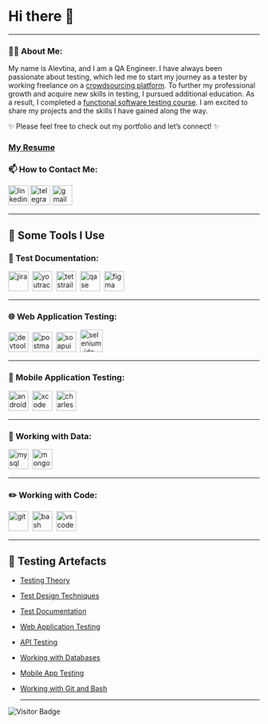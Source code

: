 # Hi there 👋

---

### 👨‍💻 About Me:

My name is Alevtina, and I am a QA Engineer. I have always been passionate about testing, which led me to start my journey as a tester by working freelance on a [crowdsourcing platform](https://drive.google.com/file/d/1YIN3A9wFFwfi1Jup4NUMCYqpb0Tri-Hv/view?usp=sharing). To further my professional growth and acquire new skills in testing, I pursued additional education. As a result, I completed a [functional software testing course](https://drive.google.com/file/d/1B41c-VyHh0fN3oceMHQx3ZSOIixXY8Hq/view?usp=sharing). I am excited to share my projects and the skills I have gained along the way.

 ✨ Please feel free to check out my portfolio and let’s connect! ✨

### [My Resume](https://drive.google.com/file/d/1bKn--9I3zuLwhb6SpZyKcP7YNVRj1hlJ/view?usp=sharing)
### 📫 How to Сontact Me:
</p>
<a href= "https://www.linkedin.com/in/alevtina-semeniuk/"><img src="https://img.icons8.com/?size=512&id=13930&format=png" width="40" height="40" alt="linkedin"/></a>
<a href= "https://t.me/Alevtini_s"><img src="https://img.icons8.com/?size=512&id=63306&format=png" width="40" height="40" alt="telegram"/></a>
<a href= "mailto:alevtina.semeniuk@outlook.com"><img src="https://img.icons8.com/?size=100&id=124379&format=png&color=FAB005" width="40" height="40" alt="gmail"/></a>
</p>

---
## 📌 Some Tools I Use
### 📁 Test Documentation:

<div>
  <img src="https://cdn.jsdelivr.net/gh/devicons/devicon/icons/jira/jira-original.svg" title="jira" alt="jira" width="40" height="40"/>&nbsp
  <img src="https://upload.wikimedia.org/wikipedia/commons/thumb/8/8d/YouTrack_Icon.svg/1024px-YouTrack_Icon.svg.png?20200803082248" title="youtrack" alt="youtrack" width="40" height="40"/>&nbsp
  <img src="https://codahosted.io/packs/21236/unversioned/assets/LOGO/ba1091c59bab89cd2fd0f289622731fe16113d7b00905abe64759c313a4b73b76c1b0426076ed76cb74752234c734131df46992d5b8b48fc13e264240e4f7119f736cfeb64df36ded54b5cbf6198b9cadedf18dd0cac5c7dbcd16e6336c29363cd1292ba" title="testrail" alt="tetstrail" width="40" height="40"/>&nbsp
  <img src="https://luna1.co/eb0187.png" title="qase" alt="qase" width="40" height="40"/>&nbsp
  <img src="https://cdn.jsdelivr.net/gh/devicons/devicon/icons/figma/figma-original.svg" title="figma" alt="figma" width="40" height="40"/>&nbsp
</div>

---

### 🌐 Web Application Testing:

<div>
  <img src="https://d33wubrfki0l68.cloudfront.net/38b5c953a4667366685d55db55d057c86db1fc54/a0fdc/static/acae6b24d940347661ca901ea07f47c1/chrome-dev-logo-icon.png" title="devtools" alt="devtools" width="40" height="40"/>&nbsp
  <img src="https://seeklogo.com/images/P/postman-logo-0087CA0D15-seeklogo.com.png" title="postman" alt="postman" width="40" height="40"/>&nbsp
  <img src="https://static0.smartbear.co/smartbearbrand/media/images/home/soapui-icon.svg" title="soapui" alt="soapui" width="40" height="40"/>&nbsp  
  <img src="https://img.icons8.com/?size=100&id=ZIQW0IkyKdZV&format=png&color=000000" title="selenium-ide" alt="selenium-ide" width="45" height="45"/>&nbsp
</div>

---

### 📱 Mobile Application Testing:

<div>
  <img src="https://cdn.jsdelivr.net/gh/devicons/devicon/icons/androidstudio/androidstudio-original.svg" title="android-studio" alt="android-studio" width="40" height="40"/>&nbsp
  <img src="https://cdn.jsdelivr.net/gh/devicons/devicon/icons/xcode/xcode-original.svg" title="xcode" alt="xcode" width="40" height="40"/>&nbsp
  <img src="https://cdn.icon-icons.com/icons2/3053/PNG/512/charles_proxy_macos_bigsur_icon_190302.png" title="charles-proxy" alt="charles-proxy" width="40" height="40"/>&nbsp
</div>


---

### 💾 Working with Data:

<div>
  <img src="https://cdn.jsdelivr.net/gh/devicons/devicon/icons/mysql/mysql-original.svg" title="mysql" alt="mysql" width="40" height="40"/>&nbsp
  <img src="https://cdn.jsdelivr.net/gh/devicons/devicon/icons/mongodb/mongodb-original.svg" title="mongodb" alt="mongodb" width="40" height="40"/>&nbsp
</div>

---

### ✏️ Working with Code:

<div>
  <img src="https://cdn.jsdelivr.net/gh/devicons/devicon/icons/git/git-original.svg" title="git" alt="git" width="40" height="40"/>&nbsp
  <img src="https://upload.wikimedia.org/wikipedia/commons/thumb/4/4b/Bash_Logo_Colored.svg/1024px-Bash_Logo_Colored.svg.png?20180723054350" title="bash" alt="bash" width="40" height="40"/>&nbsp
  <img src="https://cdn.jsdelivr.net/gh/devicons/devicon/icons/vscode/vscode-original.svg" title="vscode" alt="vscode" width="40" height="40"/>&nbsp
  
</div>

---

## 📌 Testing Artefacts
- [Testing Theory](https://github.com/alevtinasemeniuk/theory)
- [Test Design Techniques](https://github.com/alevtinasemeniuk/design)
- [Test Documentation](https://github.com/alevtinasemeniuk/docs)
- [Web Application Testing](https://github.com/alevtinasemeniuk/web/tree/main)
- [API Testing](https://github.com/alevtinasemeniuk/api)
- [Working with Databases](https://github.com/alevtinasemeniuk/database)
- [Mobile App Testing](https://github.com/alevtinasemeniuk/mobile)
- [Working with Git and Bash](https://github.com/alevtinasemeniuk/git_bash)
  

  ---


![Visitor Badge](https://visitor-badge.laobi.icu/badge?page_id=alevtinasemeniuk.alevtinasemeniuk)




